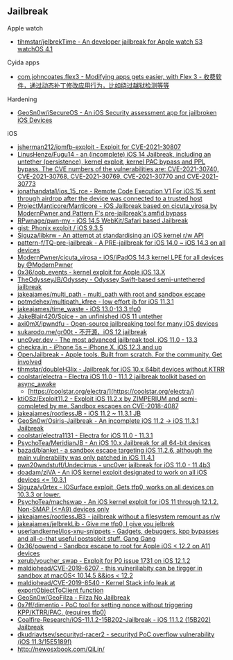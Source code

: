## Jailbreak

Apple watch

* [tihmstar/jelbrekTime - An developer jailbreak for Apple watch S3 watchOS 4.1](https://github.com/tihmstar/jelbrekTime)

Cyida apps

* [com.johncoates.flex3 - Modifying apps gets easier, with Flex 3 - 收费软件，通过动态补丁修改应用行为，比如绕过越狱检测等等](http://cydia.saurik.com/package/com.johncoates.flex3/)

Hardening

* [GeoSn0w/iSecureOS - An iOS Security assessment app for jailbroken iOS Devices](https://github.com/GeoSn0w/iSecureOS)

iOS

* [jsherman212/iomfb-exploit - Exploit for CVE-2021-30807](https://github.com/jsherman212/iomfb-exploit)
* [LinusHenze/Fugu14 - an (incomplete) iOS 14 Jailbreak, including an untether (persistence), kernel exploit, kernel PAC bypass and PPL bypass. The CVE numbers of the vulnerabilities are: CVE-2021-30740, CVE-2021-30768, CVE-2021-30769, CVE-2021-30770 and CVE-2021-30773](https://github.com/LinusHenze/Fugu14)
* [jonathandata1/ios_15_rce - Remote Code Execution V1 For iOS 15 sent through airdrop after the device was connected to a trusted host](https://github.com/jonathandata1/ios_15_rce)
* [ProjectManticore/Manticore - iOS Jailbreak based on cicuta_virosa by ModernPwner and Pattern F's pre-jailbreak's amfid bypass](https://github.com/ProjectManticore/Manticore)
* [RPwnage/pwn-my - iOS 14.5 WebKit/Safari based Jailbreak](https://github.com/RPwnage/pwn-my)
* [gist: Phonix exploit / iOS 9.3.5](https://gist.github.com/Siguza/96ae6d6806e974199b1d44ffffca5331)
* [Siguza/libkrw - An attempt at standardising an iOS kernel r/w API](https://github.com/Siguza/libkrw)
* [pattern-f/TQ-pre-jailbreak - A PRE-jailbreak for iOS 14.0 ~ iOS 14.3 on all devices](https://github.com/pattern-f/TQ-pre-jailbreak)
* [ModernPwner/cicuta_virosa - iOS/iPadOS 14.3 kernel LPE for all devices by @ModernPwner](https://github.com/ModernPwner/cicuta_virosa)
* [0x36/oob_events - kernel exploit for Apple iOS 13.X](https://github.com/0x36/oob_events)
* [TheOdysseyJB/Odyssey - Odyssey Swift-based semi-untethered jailbreak](https://github.com/TheOdysseyJB/Odyssey)
* [jakeajames/multi_path - multi_path with root and sandbox escape](https://github.com/jakeajames/multi_path)
* [potmdehex/multipath_kfree - low effort jb for iOS 11.3.1](https://github.com/potmdehex/multipath_kfree)
* [jakeajames/time_waste - iOS 13.0-13.3 tfp0](https://github.com/jakeajames/time_waste)
* [JakeBlair420/Spice - an unfinished iOS 11 untether](https://github.com/JakeBlair420/Spice)
* [axi0mX/ipwndfu - Open-source jailbreaking tool for many iOS devices](https://github.com/axi0mX/ipwndfu)
* [sukarodo.me/gr00t - 不开源，iOS 12 jailbreak](https://sukarodo.me/gr00t/)
* [unc0ver.dev - The most advanced jailbreak tool. iOS 11.0 - 13.3](https://unc0ver.dev/)
* [checkra.in - iPhone 5s – iPhone X, iOS 12.3 and up](https://checkra.in/)
* [OpenJailbreak - Apple tools. Built from scratch. For the community. Get involved](https://github.com/OpenJailbreak)
* [tihmstar/doubleH3lix - Jailbreak for iOS 10.x 64bit devices without KTRR](https://github.com/tihmstar/doubleH3lix)
* [coolstar/electra - Electra iOS 11.0 - 11.1.2 jailbreak toolkit based on async_awake](https://github.com/coolstar/electra)
  * [https://coolstar.org/electra/](https://coolstar.org/electra/)
* [ktiOSz/Exploit11.2 - Exploit iOS 11.2.x by ZIMPERIUM and semi-completed by me. Sandbox escapes on CVE-2018-4087](https://github.com/ktiOSz/Exploit11.2)
* [jakeajames/rootlessJB - iOS 11.2 ~ 11.3.1 JB](https://github.com/jakeajames/rootlessJB)
* [GeoSn0w/Osiris-Jailbreak - An incomplete iOS 11.2 -> iOS 11.3.1 Jailbreak](https://github.com/GeoSn0w/Osiris-Jailbreak)
* [coolstar/electra1131 - Electra for iOS 11.0 - 11.3.1](https://github.com/coolstar/electra1131)
* [PsychoTea/MeridianJB - An iOS 10.x Jailbreak for all 64-bit devices](https://github.com/PsychoTea/MeridianJB)
* [bazad/blanket - a sandbox escape targeting iOS 11.2.6, although the main vulnerability was only patched in iOS 11.4.1](https://github.com/bazad/blanket)
* [pwn20wndstuff/Undecimus - unc0ver jailbreak for iOS 11.0 - 11.4b3](https://github.com/pwn20wndstuff/Undecimus)
* [doadam/ziVA - An iOS kernel exploit designated to work on all iOS devices <= 10.3.1](https://github.com/doadam/ziVA)
* [Siguza/v0rtex - IOSurface exploit, Gets tfp0, works on all devices on 10.3.3 or lower.](https://github.com/Siguza/v0rtex/)
* [PsychoTea/machswap - An iOS kernel exploit for iOS 11 through 12.1.2. Non-SMAP (<=A9) devices only](https://github.com/PsychoTea/machswap)
* [jakeajames/rootlessJB3 - jailbreak without a filesystem remount as r/w](https://github.com/jakeajames/rootlessJB3)
* [jakeajames/jelbrekLib - Give me tfp0, I give you jelbrek](https://github.com/jakeajames/jelbrekLib)
* [userlandkernel/ios-xnu-snippets - Gadgets, debuggers, kpp bypasses and all-o-that useful postsploit stuff. Gang Gang](https://github.com/userlandkernel/ios-xnu-snippets)
* [0x36/powend - Sandbox escape to root for Apple iOS < 12.2 on A11 devices](https://github.com/0x36/powend)
* [xerub/voucher_swap - Exploit for P0 issue 1731 on iOS 12.1.2](https://github.com/xerub/voucher_swap)
* [maldiohead/CVE-2019-6207 - this vulneriliabity can be tirgger in sandbox at macOS< 10.14.5 &&ios < 12.2](https://github.com/maldiohead/CVE-2019-6207)
* [maldiohead/CVE-2019-8540 - Kernel Stack info leak at exportObjectToClient function](https://github.com/maldiohead/CVE-2019-8540)
* [GeoSn0w/GeoFilza - Filza No Jailbreak](https://github.com/GeoSn0w/GeoFilza)
* [0x7ff/dimentio - PoC tool for setting nonce without triggering KPP/KTRR/PAC. (requires tfp0)](https://github.com/0x7ff/dimentio)
* [Coalfire-Research/iOS-11.1.2-15B202-Jailbreak - iOS 11.1.2 (15B202) Jailbreak](https://github.com/Coalfire-Research/iOS-11.1.2-15B202-Jailbreak)
* [dkudriavtsev/securityd-racer2 - securityd PoC overflow vulnerability (iOS 11.3/15E5189f)](https://github.com/dkudriavtsev/securityd-racer2)
* http://newosxbook.com/QiLin/
